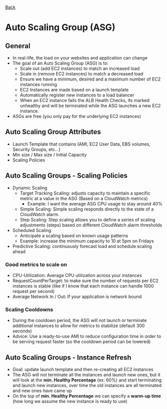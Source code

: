 [Back](./AWS.md)

# Auto Scaling Group (ASG)

## General

- In real-life, the load on your websites and application can change
- The goal of an Auto Scaling Group (ASG) is to:
  - Scale out (add EC2 instances) to match an increased load
  - Scale in (remove EC2 instances) to match a decreased load
  - Ensure we have a minimum, desired and a maximum number of EC2 instances running
  - EC2 Instances are made based on a launch template
  - Automatically register new instances to a load balancer
  - When an EC2 instance fails the ALB Health Checks, its marked unhealthy and will be terminated while the ASG launches a new EC2 instance.
- ASGs are free (you only pay for the underlying EC2 instances)

## Auto Scaling Group Attributes

- Launch Template that contains (AMI, EC2 User Data, EBS volumes, Security Groups, etc...)
- Min size / Max size / Initial Capacity
- Scaling Policies

## Auto Scaling Groups - Scaling Policies

- Dynamic Scaling
  - Target Tracking Scaling: adjusts capacity to maintain a specific metric at a value in the ASG (Based on a CloudWatch metrics)
    - Example: I want the average ASG CPU usage to stay around 40%
  - Simple Scaling: Simple scaling responds directly to the state of a CloudWatch alarm.
  - Step Scaling: Step scaling allows you to define a series of scaling adjustments (steps) based on different CloudWatch alarm thresholds
- Scheduled Scaling
  - Anticipate a scaling based on known usage patterns
  - Example: increase the minimum capacity to 10 at 5pm on Fridays
- Predictive Scaling: continuously forecast load and schedule scaling ahead

### Good metrics to scale on

- CPU-Utilization: Average CPU utilization across your instances
- RequestCountPerTarget: to make sure the number of requests per EC2 instances is stable (like if I know that each instance can handle 1000 request per second)
- Average Network In / Out: If your application is network bound

### Scaling Cooldowns

- During the cooldown period, the ASG will not launch or terminate additional instances to allow for metrics to stabilize (default 300 seconds)
- Advice: Use a ready-to-use AMI to reduce configuration time in order to be serving request faster (so the cooldown period can be lowered)

## Auto Scaling Groups - Instance Refresh

- Goal: update launch template and then re-creating all EC2 instances
- The ASG will not terminate all the instances and launch new ones, but it will look at the **min. Healthy Percentage** (ex: 60%) and start terminating and launch new instances, over time the old instances are all terminated and new ones have came up
- On the top of **min. Healthy Percentage** we can specify a **warm-up time** (how long we assume the new instance is ready to use)
